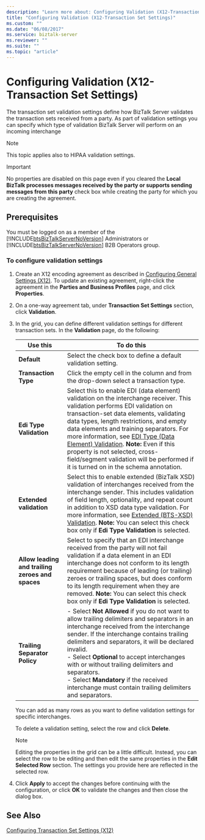 ```yaml
---
description: "Learn more about: Configuring Validation (X12-Transaction Set Settings)"
title: "Configuring Validation (X12-Transaction Set Settings)"
ms.custom: ""
ms.date: "06/08/2017"
ms.service: biztalk-server
ms.reviewer: ""
ms.suite: ""
ms.topic: "article"
---
```

# Configuring Validation (X12-Transaction Set Settings)
The transaction set validation settings define how BizTalk Server validates the transaction sets received from a party. As part of validation settings you can specify which type of validation BizTalk Server will perform on an incoming interchange  
  
> [!NOTE]
>  This topic applies also to HIPAA validation settings.  
  
> [!IMPORTANT]
>  No properties are disabled on this page even if you cleared the **Local BizTalk processes messages received by the party or supports sending messages from this party** check box while creating the party for which you are creating the agreement.  
  
## Prerequisites  
 You must be logged on as a member of the [!INCLUDE[btsBizTalkServerNoVersion](../includes/btsbiztalkservernoversion-md.md)] Administrators or [!INCLUDE[btsBizTalkServerNoVersion](../includes/btsbiztalkservernoversion-md.md)] B2B Operators group.  
  
### To configure validation settings  
  
1.  Create an X12 encoding agreement as described in [Configuring General Settings (X12)](../core/configuring-general-settings-x12.md). To update an existing agreement, right-click the agreement in the **Parties and Business Profiles** page, and click **Properties**.  
  
2.  On a one-way agreement tab, under **Transaction Set Settings** section, click **Validation**.  
  
3.  In the grid, you can define different validation settings for different transaction sets. In the **Validation** page, do the following:  
  
    |Use this|To do this|  
    |--------------|----------------|  
    |**Default**|Select the check box to define a default validation setting.|  
    |**Transaction Type**|Click the empty cell in the column and from the drop-down select a transaction type.|  
    |**Edi Type Validation**|Select this to enable EDI (data element) validation on the interchange receiver. This validation performs EDI validation on transaction-set data elements, validating data types, length restrictions, and empty data elements and training separators. For more information, see [EDI Type (Data Element) Validation](../core/edi-type-data-element-validation.md). **Note:**  Even if this property is not selected, cross-field/segment validation will be performed if it is turned on in the schema annotation.|  
    |**Extended validation**|Select this to enable extended (BizTalk XSD) validation of interchanges received from the interchange sender. This includes validation of field length, optionality, and repeat count in addition to XSD data type validation. For more information, see [Extended (BTS-XSD) Validation](../core/extended-bts-xsd-validation.md). **Note:**  You can select this check box only if **Edi Type Validation** is selected.|  
    |**Allow leading and trailing zeroes and spaces**|Select to specify that an EDI interchange received from the party will not fail validation if a data element in an EDI interchange does not conform to its length requirement because of leading (or trailing) zeroes or trailing spaces, but does conform to its length requirement when they are removed. **Note:**  You can select this check box only if **Edi Type Validation** is selected.|  
    |**Trailing Separator Policy**|-   Select **Not Allowed** if you do not want to allow trailing delimiters and separators in an interchange received from the interchange sender. If the interchange contains trailing delimiters and separators, it will be declared invalid.<br />-   Select **Optional** to accept interchanges with or without trailing delimiters and separators.<br />-   Select **Mandatory** if the received interchange must contain trailing delimiters and separators.|  
  
     You can add as many rows as you want to define validation settings for specific interchanges.  
  
     To delete a validation setting, select the row and click **Delete**.  
  
    > [!NOTE]
    >  Editing the properties in the grid can be a little difficult. Instead, you can select the row to be editing and then edit the same properties in the **Edit Selected Row** section. The settings you provide here are reflected in the selected row.  
  
4.  Click **Apply** to accept the changes before continuing with the configuration, or click **OK** to validate the changes and then close the dialog box.  
  
## See Also  
 [Configuring Transaction Set Settings (X12)](../core/configuring-transaction-set-settings-x12.md)
